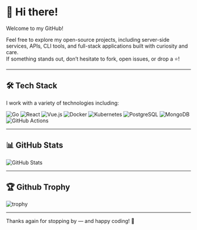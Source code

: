 # 👋 Hi there!

Welcome to my GitHub!

Feel free to explore my open-source projects, including server-side services, APIs, CLI tools, and full-stack applications built with curiosity and care.  
If something stands out, don’t hesitate to fork, open issues, or drop a ⭐!

---

## 🛠️ Tech Stack

I work with a variety of technologies including:

![Go](https://img.shields.io/badge/Go-00ADD8?style=for-the-badge&logo=go&logoColor=white)
![React](https://img.shields.io/badge/React-20232A?style=for-the-badge&logo=react&logoColor=61DAFB)
![Vue.js](https://img.shields.io/badge/Vue.js-35495E?style=for-the-badge&logo=vue.js&logoColor=4FC08D)
![Docker](https://img.shields.io/badge/Docker-2496ED?style=for-the-badge&logo=docker&logoColor=white)
![Kubernetes](https://img.shields.io/badge/Kubernetes-326CE5?style=for-the-badge&logo=kubernetes&logoColor=white)
![PostgreSQL](https://img.shields.io/badge/PostgreSQL-336791?style=for-the-badge&logo=postgresql&logoColor=white)
![MongoDB](https://img.shields.io/badge/MongoDB-47A248?style=for-the-badge&logo=mongodb&logoColor=white)
![GitHub Actions](https://img.shields.io/badge/GitHub_Actions-2088FF?style=for-the-badge&logo=github-actions&logoColor=white)

---
## 📊 GitHub Stats

![GitHub Stats](https://github-readme-stats.vercel.app/api?username=Adonay-Dev&show_icons=true&theme=default)

---

## 🏆 Github Trophy

![trophy](https://github-profile-trophy.vercel.app/?username=Adonay-Dev&theme=flat&column=7)

---


Thanks again for stopping by — and happy coding! 🚀
